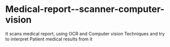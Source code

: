 # Medical-report--scanner-computer-vision
It scans medical report, using OCR and Computer vision Techniques and try to interpret Patient medical results from it
